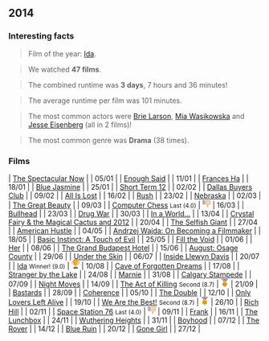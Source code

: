 ## 2014

### Interesting facts

> Film of the year: [Ida](http://www.imdb.com/title/tt2718492/).

> We watched **47 films**.

> The combined runtime was **3 days**, 7 hours and 36 minutes!

> The average runtime per film was 101 minutes.

> The most common actors were [Brie Larson](http://www.imdb.com/name/nm0488953/), [Mia Wasikowska](http://www.imdb.com/name/nm1985859/) and [Jesse Eisenberg](http://www.imdb.com/name/nm0251986/) (all in 2 films)!

> The most common genre was **Drama** (38 times).

### Films

| [The Spectacular Now](http://www.imdb.com/title/tt1714206/) | | 05/01 |
| [Enough Said](http://www.imdb.com/title/tt2390361/) | | 11/01 |
| [Frances Ha](http://www.imdb.com/title/tt2347569/) | | 18/01 |
| [Blue Jasmine](http://www.imdb.com/title/tt2334873/) | | 25/01 |
| [Short Term 12](http://www.imdb.com/title/tt2370248/) | | 02/02 |
| [Dallas Buyers Club](http://www.imdb.com/title/tt0790636/) | | 09/02 |
| [All Is Lost](http://www.imdb.com/title/tt2017038/) | | 16/02 |
| [Rush](http://www.imdb.com/title/tt1979320/) | | 23/02 |
| [Nebraska](http://www.imdb.com/title/tt1821549/) | | 02/03 |
| [The Great Beauty](http://www.imdb.com/title/tt2358891/) | | 09/03 |
| [Computer Chess](http://www.imdb.com/title/tt2007360/) <small>Last (4.0)</small> | ![Last](images/last.png) | 16/03 |
| [Bullhead](http://www.imdb.com/title/tt1821593/) | | 23/03 |
| [Drug War](http://www.imdb.com/title/tt2165735/) | | 30/03 |
| [In a World...](http://www.imdb.com/title/tt2294677/) | | 13/04 |
| [Crystal Fairy & the Magical Cactus and 2012](http://www.imdb.com/title/tt2332579/) | | 20/04 |
| [The Selfish Giant](http://www.imdb.com/title/tt2304426/) | | 27/04 |
| [American Hustle](http://www.imdb.com/title/tt1800241/) | | 04/05 |
| [Andrzej Wajda: On Becoming a Filmmaker](http://www.imdb.com/title/tt0466528/) | | 18/05 |
| [Basic Instinct: A Touch of Evil](http://www.imdb.com/title/tt2298261/) | | 25/05 |
| [Fill the Void](http://www.imdb.com/title/tt2219514/) | | 01/06 |
| [Her](http://www.imdb.com/title/tt1798709/) | | 08/06 |
| [The Grand Budapest Hotel](http://www.imdb.com/title/tt2278388/) | | 15/06 |
| [August: Osage County](http://www.imdb.com/title/tt1322269/) | | 29/06 |
| [Under the Skin](http://www.imdb.com/title/tt1441395/) | | 06/07 |
| [Inside Llewyn Davis](http://www.imdb.com/title/tt2042568/) | | 20/07 |
| [Ida](http://www.imdb.com/title/tt2718492/) <small>Winner! (9.0)</small> | ![Winner!](/images/first.png) | 10/08 |
| [Cave of Forgotten Dreams](http://www.imdb.com/title/tt1664894/) | | 17/08 |
| [Stranger by the Lake](http://www.imdb.com/title/tt2852458/) | | 24/08 |
| [Marnie](http://www.imdb.com/title/tt0058329/) | | 31/08 |
| [Calgary Stampede](http://www.imdb.com/title/tt0040200/) | | 07/09 |
| [Night Moves](http://www.imdb.com/title/tt2043933/) | | 14/09 |
| [The Act of Killing](http://www.imdb.com/title/tt2375605/) <small>Second (8.7)</small> | ![Second](/images/second.png) | 21/09 |
| [Bastards](http://www.imdb.com/title/tt0460012/) | | 28/09 |
| [Coherence](http://www.imdb.com/title/tt2866360/) | | 05/10 |
| [The Double](http://www.imdb.com/title/tt1825157/) | | 12/10 |
| [Only Lovers Left Alive](http://www.imdb.com/title/tt1714915/) | | 19/10 |
| [We Are the Best!](http://www.imdb.com/title/tt2364975/) <small>Second (8.7)</small> | ![Second](/images/second.png) | 26/10 |
| [Rich Hill](http://www.imdb.com/title/tt2548738/) | | 02/11 |
| [Space Station 76](http://www.imdb.com/title/tt2369317/) <small>Last (4.0)</small> | ![Last](images/last.png) | 09/11 |
| [Frank](http://www.imdb.com/title/tt1605717/) | | 16/11 |
| [The Lunchbox](http://www.imdb.com/title/tt2350496/) | | 24/11 |
| [Wuthering Heights](http://www.imdb.com/title/tt0032145/) | | 31/11 |
| [Boyhood](http://www.imdb.com/title/tt1065073/) | | 07/12 |
| [The Rover](http://www.imdb.com/title/tt2345737/) | | 14/12 |
| [Blue Ruin](http://www.imdb.com/title/tt2359024/) | | 20/12 |
| [Gone Girl](http://www.imdb.com/title/tt2267998/) | | 27/12 |